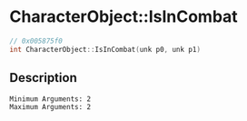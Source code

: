 # CharacterObject::IsInCombat
```c
// 0x005875f0
int CharacterObject::IsInCombat(unk p0, unk p1)
```
## Description
```
Minimum Arguments: 2
Maximum Arguments: 2
```
